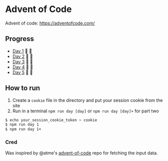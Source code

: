 # Advent of Code

Advent of code: https://adventofcode.com/

## Progress

- [Day 1](https://github.com/kotlinski/advent-of-code/tree/main/src/2021/day-01) 🌟 🌟
- [Day 2](https://github.com/kotlinski/advent-of-code/tree/main/src/2021/day-02) 🌟 🌟
- [Day 3](https://github.com/kotlinski/advent-of-code/tree/main/src/2021/day-03) 🌟 🌟
- [Day 4](https://github.com/kotlinski/advent-of-code/tree/main/src/2021/day-04) 🌟 🌟
- [Day 5](https://github.com/kotlinski/advent-of-code/tree/main/src/2021/day-05) 🌟 🌟

## How to run

1. Create a `cookie` file in the directory and put your session cookie from the site
2. Run in a terminal `npm run day [day]` or `npm run day [day]+` for part two

```sh
$ echo your_session_cookie_token > cookie
$ npm run day 1
$ npm run day 1+
```

### Cred

Was inspired by @atme's [advent-of-code](https://github.com/atme/advent-of-code-2021) repo for fetching the input data.
